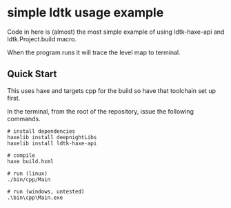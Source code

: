 # simple ldtk usage example

Code in here is (almost) the most simple example of using ldtk-haxe-api and ldtk.Project.build macro.

When the program runs it will trace the level map to terminal.

## Quick Start

This uses haxe and targets cpp for the build so have that toolchain set up first.

In the terminal, from the root of the repository, issue the following commands.

```shell
# install dependencies
haxelib install deepnightLibs
haxelib install ldtk-haxe-api

# compile
haxe build.hxml

# run (linux)
./bin/cpp/Main

# run (windows, untested)
.\bin\cpp\Main.exe

```